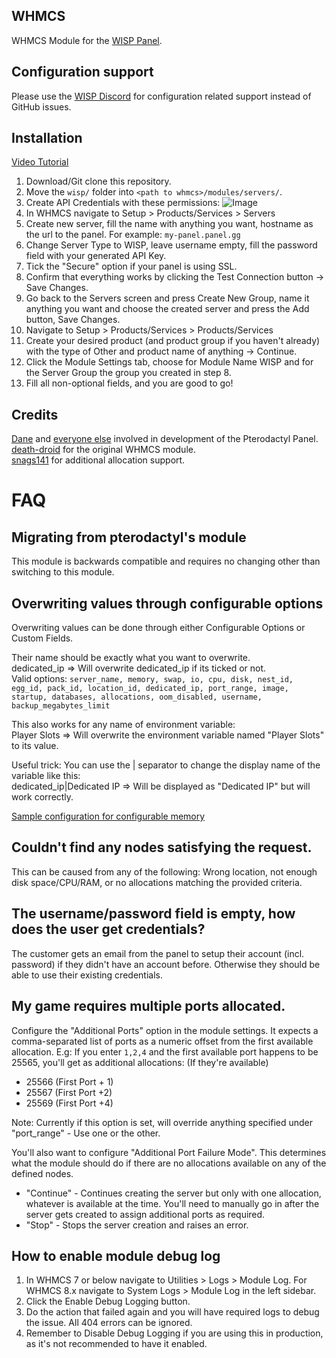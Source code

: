 ## WHMCS
WHMCS Module for the [WISP Panel](https://wisp.gg/).

## Configuration support
Please use the [WISP Discord](https://wisp.gg/discord) for configuration related support instead of GitHub issues.

## Installation
[Video Tutorial](https://www.youtube.com/watch?v=wURpRD9vfj4)  

1. Download/Git clone this repository.  
2. Move the ``wisp/`` folder into ``<path to whmcs>/modules/servers/``.
3. Create API Credentials with these permissions: ![Image](https://i.imgur.com/nzo0u8C.png)
4. In WHMCS navigate to Setup > Products/Services > Servers
5. Create new server, fill the name with anything you want, hostname as the url to the panel. For example: ``my-panel.panel.gg``
6. Change Server Type to WISP, leave username empty, fill the password field with your generated API Key.
7. Tick the "Secure" option if your panel is using SSL.
8. Confirm that everything works by clicking the Test Connection button -> Save Changes.
9. Go back to the Servers screen and press Create New Group, name it anything you want and choose the created server and press the Add button, Save Changes.
10. Navigate to Setup > Products/Services > Products/Services
11. Create your desired product (and product group if you haven't already) with the type of Other and product name of anything -> Continue.
12. Click the Module Settings tab, choose for Module Name WISP and for the Server Group the group you created in step 8.
13. Fill all non-optional fields, and you are good to go!

## Credits
[Dane](https://github.com/DaneEveritt) and [everyone else](https://github.com/Pterodactyl/Panel/graphs/contributors) involved in development of the Pterodactyl Panel.  
[death-droid](https://github.com/death-droid) for the original WHMCS module.  
[snags141](https://github.com/snags141/) for additional allocation support.

# FAQ

## Migrating from pterodactyl's module
This module is backwards compatible and requires no changing other than switching to this module.

## Overwriting values through configurable options
Overwriting values can be done through either Configurable Options or Custom Fields.  

Their name should be exactly what you want to overwrite.  
dedicated_ip => Will overwrite dedicated_ip if its ticked or not.  
Valid options: ``server_name, memory, swap, io, cpu, disk, nest_id, egg_id, pack_id, location_id, dedicated_ip, port_range, image, startup, databases, allocations, oom_disabled, username, backup_megabytes_limit``

This also works for any name of environment variable:  
Player Slots => Will overwrite the environment variable named "Player Slots" to its value.  

Useful trick: You can use the | separator to change the display name of the variable like this:  
dedicated_ip|Dedicated IP => Will be displayed as "Dedicated IP" but will work correctly.  

[Sample configuration for configurable memory](https://owo.whats-th.is/85JwhVX.png)

## Couldn't find any nodes satisfying the request.
This can be caused from any of the following: Wrong location, not enough disk space/CPU/RAM, or no allocations matching the provided criteria.

## The username/password field is empty, how does the user get credentials?
The customer gets an email from the panel to setup their account (incl. password) if they didn't have an account before. Otherwise they should be able to use their existing credentials.

## My game requires multiple ports allocated.
Configure the "Additional Ports" option in the module settings.
It expects a comma-separated list of ports as a numeric offset from the first available allocation.
E.g: If you enter `1,2,4` and the first available port happens to be 25565, you'll get as additional allocations: (If they're available) 
* 25566 (First Port + 1)
* 25567 (First Port +2)
* 25569 (First Port +4)

Note: Currently if this option is set, will override anything specified under "port_range" - Use one or the other.

You'll also want to configure "Additional Port Failure Mode".
This determines what the module should do if there are no allocations available on any of the defined nodes.
* "Continue" - Continues creating the server but only with one allocation, whatever is available at the time. You'll need to manually go in after the server gets created to assign additional ports as required.
* "Stop" - Stops the server creation and raises an error.

## How to enable module debug log
1. In WHMCS 7 or below navigate to Utilities > Logs > Module Log. For WHMCS 8.x navigate to System Logs > Module Log in the left sidebar.
2. Click the Enable Debug Logging button.
3. Do the action that failed again and you will have required logs to debug the issue. All 404 errors can be ignored.
4. Remember to Disable Debug Logging if you are using this in production, as it's not recommended to have it enabled.
